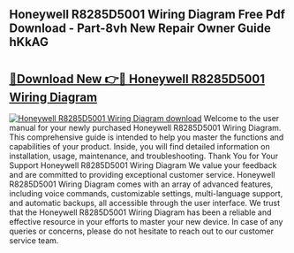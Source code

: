 ## Honeywell R8285D5001 Wiring Diagram Free Pdf Download - Part-8vh New Repair Owner Guide hKkAG

# <h2><a href="http://dfl1xj.blite.top/?on=Honeywell+R8285D5001+Wiring+Diagram">🔗Download New 👉🔴 Honeywell R8285D5001 Wiring Diagram</a></h2>

[![Honeywell R8285D5001 Wiring Diagram download](https://i.imgur.com/lujVjoI.png)](http://dfl1xj.blite.top/?on=Honeywell+R8285D5001+Wiring+Diagram)
Welcome to the user manual for your newly purchased Honeywell R8285D5001 Wiring Diagram. This comprehensive guide is intended to help you master the functions and capabilities of your product. Inside, you will find detailed information on installation, usage, maintenance, and troubleshooting. Thank You for Your Support Honeywell R8285D5001 Wiring Diagram We value your feedback and are committed to providing exceptional customer service. Honeywell R8285D5001 Wiring Diagram comes with an array of advanced features, including voice commands, customizable settings, multi-language support, and automatic backups, all accessible through the user interface. We trust that the Honeywell R8285D5001 Wiring Diagram has been a reliable and effective resource in your efforts to master your new device. In case of any queries or concerns, please do not hesitate to reach out to our customer service team.
